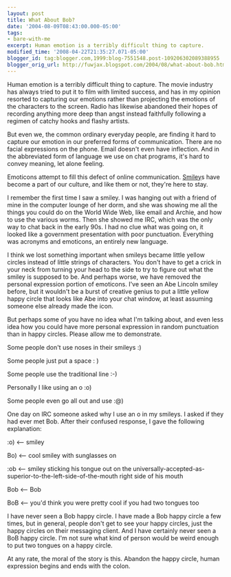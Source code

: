 ```yaml
---
layout: post
title: What About Bob?
date: '2004-08-09T08:43:00.000-05:00'
tags:
- bare-with-me
excerpt: Human emotion is a terribly difficult thing to capture.
modified_time: '2008-04-22T21:35:27.071-05:00'
blogger_id: tag:blogger.com,1999:blog-7551548.post-109206302089388955
blogger_orig_url: http://fuwjax.blogspot.com/2004/08/what-about-bob.html
---
```


Human emotion is a terribly difficult thing to capture.  The movie industry has always tried to put it to film with limited success, and has in my opinion resorted to capturing our emotions rather than projecting the emotions of the characters to the screen.  Radio has likewise abandoned their hopes of recording anything more deep than angst instead faithfully following a regimen of catchy hooks and flashy artists.

But even we, the common ordinary everyday people, are finding it hard to capture our emotion in our preferred forms of communication.  There are no facial expressions on the phone.  Email doesn't even have inflection.  And in the abbreviated form of language we use on chat programs, it's hard to convey meaning, let alone feeling.

Emoticons attempt to fill this defect of online communication.  [Smiley](http://www-2.cs.cmu.edu/~sef/sefSmiley.htm)s have become a part of our culture, and like them or not, they're here to stay. 

I remember the first time I saw a smiley.  I was hanging out with a friend of mine in the computer lounge of her dorm, and she was showing me all the things you could do on the World Wide Web, like email and Archie, and how to use the various worms.  Then she showed me IRC, which was the only way to chat back in the early 90s.  I had no clue what was going on, it looked like a government presentation with poor punctuation.  Everything was acronyms and emoticons, an entirely new language. 

I think we lost something important when smileys became little yellow circles instead of little strings of characters.  You don't have to get a crick in your neck from turning your head to the side to try to figure out what the smiley is supposed to be.  And perhaps worse, we have removed the personal expression portion of emoticons.  I've seen an Abe Lincoln smiley before, but it wouldn't be a burst of creative genius to put a little yellow happy circle that looks like Abe into your chat window, at least assuming someone else already made the icon.

But perhaps some of you have no idea what I'm talking about, and even less idea how you could have more personal expression in random punctuation than in happy circles.  Please allow me to demonstrate.

Some people don't use noses in their smileys :) 

Some people just put a space : ) 

Some people use the traditional line :-) 

Personally I like using an o :o) 

Some people even go all out and use :@)

One day on IRC someone asked why I use an o in my smileys.  I asked if they had ever met Bob.  After their confused response, I gave the following explanation:

:o)  <--  smiley

Bo)  <--  cool smiley with sunglasses on

:ob  <--  smiley sticking his tongue out on the universally-accepted-as-superior-to-the-left-side-of-the-mouth right side of his mouth

Bob  <--  Bob

BoB  <--  you'd think you were pretty cool if you had two tongues too

I have never seen a Bob happy circle.  I have made a Bob happy circle a few times, but in general, people don't get to see your happy circles, just the happy circles on their messaging client.  And I have certainly never seen a BoB happy circle.  I'm not sure what kind of person would be weird enough to put two tongues on a happy circle.

At any rate, the moral of the story is this.  Abandon the happy circle, human expression begins and ends with the colon.

